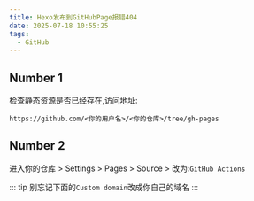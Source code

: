 ```yaml
---
title: Hexo发布到GitHubPage报错404
date: 2025-07-18 10:55:25
tags:
  - GitHub
---
```


## Number 1

检查静态资源是否已经存在,访问地址:

`https://github.com/<你的用户名>/<你的仓库>/tree/gh-pages`

## Number 2

进入你的仓库 > Settings > Pages > Source > 改为:`GitHub Actions`

::: tip
别忘记下面的`Custom domain`改成你自己的域名
:::
